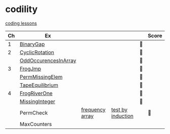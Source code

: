 # codility
[coding lessons](https://app.codility.com/programmers/)

| Ch | Ex | | | |Score|
|---------|--|--|--|--|-------|
|1|[BinaryGap](https://app.codility.com/demo/results/training6J46KE-KW6/)|||:100:|
|2|[CyclicRotation](https://app.codility.com/demo/results/trainingHUP8ZK-WAC/)|||:100:|
||[OddOccurencesInArray](https://app.codility.com/demo/results/trainingJ8E55V-JGU/)|||:100:|
|3|[FrogJmp](https://app.codility.com/demo/results/trainingEZXMNT-JHB/)|||:100:|
||[PermMissingElem](https://app.codility.com/demo/results/trainingCGS6KH-R8P/)|||:100:|
||[TapeEquilibrium](https://app.codility.com/demo/results/trainingJNGDBF-RNQ/)|||:100:|
|4|[FrogRiverOne](https://app.codility.com/demo/results/trainingAGWENJ-8KH/)|||:100:|
||[MissingInteger](https://app.codility.com/demo/results/trainingFWWPG9-6C4/)|||:100:|
||PermCheck|[frequency array](https://app.codility.com/demo/results/trainingHA76BC-B58/)|[test by induction](https://app.codility.com/demo/results/trainingZJKR4C-KB5/)||:100:|
||MaxCounters||


